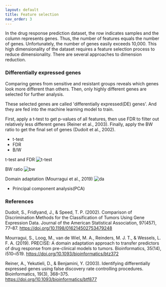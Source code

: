 ```yaml
---
layout: default
title: Feature selection
nav_order: 3
---
```


In the drug response prediction dataset, the row indicates samples and the column represents genes. Thus, the number of features equals the number of genes. Unfortunately, the number of genes easily exceeds 10,000. This high dimensionality of the dataset requires a feature selection process to reduce dimensionality. There are several approaches to dimension reduction. 

### Differentially expressed genes

Comparing genes from sensitive and resistant groups reveals which genes look more different than others. Then, only highly different genes are selected for further analysis.

These selected genes are called 'differentially expressed(DE) genes'. And they are fed into the machine learning model to train. 

First, apply a t-test to get p-values of all features, then use FDR to filter out relatively less different genes (Reiner et al., 2003). Finally, apply the BW ratio to get the final set of genes (Dudoit et al., 2002).

- t-test
- FDR
- B/W

t-test and FDR 
![t-test](/drp/assets/images/t-test_fdr1.png)

BW ratio 
![bw](/drp/assets/images/bw.png)

Domain adaptation (Mourragui et al., 2019)
![da](/drp/assets/images/da1.png)

- Principal component analysis(PCA)

### References

Dudoit, S., Fridlyand, J., & Speed, T. P. (2002). Comparison of Discrimination Methods for the Classification of Tumors Using Gene Expression Data. Journal of the American Statistical Association, 97(457), 77–87. https://doi.org/10.1198/016214502753479248

Mourragui, S., Loog, M., van de Wiel, M. A., Reinders, M. J. T., & Wessels, L. F. A. (2019). PRECISE: A domain adaptation approach to transfer predictors of drug response from pre-clinical models to tumors. Bioinformatics, 35(14), i510–i519. https://doi.org/10.1093/bioinformatics/btz372

Reiner, A., Yekutieli, D., & Benjamini, Y. (2003). Identifying differentially expressed genes  using false discovery rate controlling procedures. Bioinformatics, 19(3), 368–375. https://doi.org/10.1093/bioinformatics/btf877
